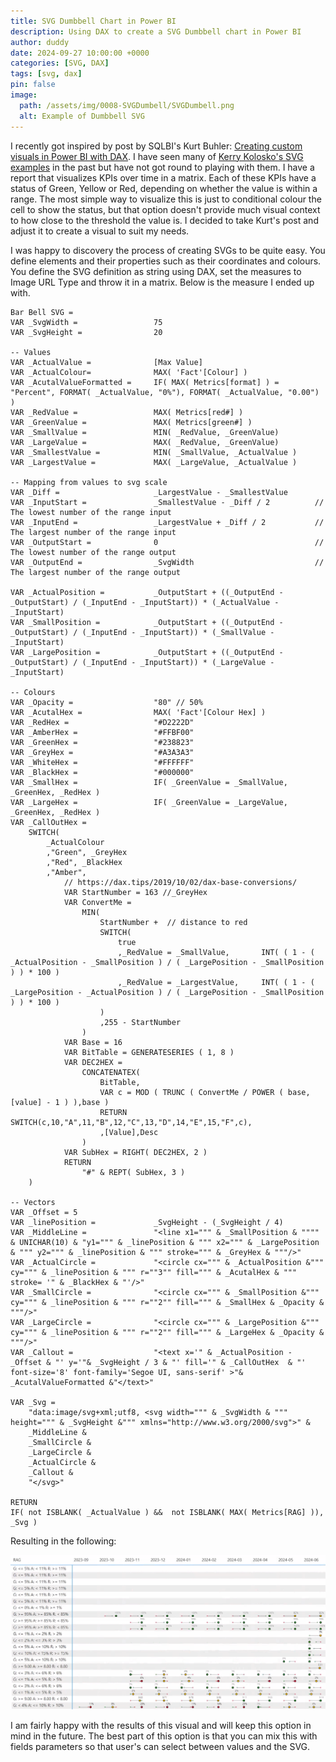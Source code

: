 ```yaml
---
title: SVG Dumbbell Chart in Power BI
description: Using DAX to create a SVG Dumbbell chart in Power BI 
author: duddy
date: 2024-09-27 10:00:00 +0000
categories: [SVG, DAX]
tags: [svg, dax]
pin: false
image:
  path: /assets/img/0008-SVGDumbell/SVGDumbell.png
  alt: Example of Dumbbell SVG
---
```


I recently got inspired by post by SQLBI's Kurt Buhler: [Creating custom visuals in Power BI with DAX](https://www.sqlbi.com/articles/creating-custom-visuals-in-power-bi-with-dax/). I have seen many of [Kerry Kolosko's SVG examples](https://kerrykolosko.com/category/dataviz/svg/) in the past but have not got round to playing with them. I have a report that visualizes KPIs over time in a matrix. Each of these KPIs have a status of Green, Yellow or Red, depending on whether the value is within a range. The most simple way to visualize this is just to conditional colour the cell to show the status, but that option doesn't provide much visual context to how close to the threshold the value is. I decided to take Kurt's post and adjust it to create a visual to suit my needs.

I was happy to discovery the process of creating SVGs to be quite easy. You define elements and their properties such as their coordinates and colours. You define the SVG definition as string using DAX, set the measures to Image URL Type and throw it in a matrix. Below is the measure I ended up with.

```dax
Bar Bell SVG =
VAR _SvgWidth =                 75
VAR _SvgHeight =                20

-- Values
VAR _ActualValue =              [Max Value]
VAR _ActualColour=              MAX( 'Fact'[Colour] )
VAR _AcutalValueFormatted =     IF( MAX( Metrics[format] ) = "Percent", FORMAT( _ActualValue, "0%"), FORMAT( _ActualValue, "0.00") )
VAR _RedValue =                 MAX( Metrics[red#] )
VAR _GreenValue =               MAX( Metrics[green#] )
VAR _SmallValue =               MIN( _RedValue, _GreenValue)
VAR _LargeValue =               MAX( _RedValue, _GreenValue) 
VAR _SmallestValue =            MIN( _SmallValue, _ActualValue )
VAR _LargestValue =             MAX( _LargeValue, _ActualValue )

-- Mapping from values to svg scale
VAR _Diff =                     _LargestValue - _SmallestValue
VAR _InputStart =               _SmallestValue - _Diff / 2          // The lowest number of the range input
VAR _InputEnd =                 _LargestValue + _Diff / 2           // The largest number of the range input
VAR _OutputStart =              0                                   // The lowest number of the range output
VAR _OutputEnd =                _SvgWidth                           // The largest number of the range output

VAR _ActualPosition =           _OutputStart + ((_OutputEnd - _OutputStart) / (_InputEnd - _InputStart)) * (_ActualValue - _InputStart)
VAR _SmallPosition =            _OutputStart + ((_OutputEnd - _OutputStart) / (_InputEnd - _InputStart)) * (_SmallValue - _InputStart)
VAR _LargePosition =            _OutputStart + ((_OutputEnd - _OutputStart) / (_InputEnd - _InputStart)) * (_LargeValue - _InputStart)
 
-- Colours
VAR _Opacity =                  "80" // 50%
VAR _AcutalHex =                MAX( 'Fact'[Colour Hex] )
VAR _RedHex =                   "#D2222D"
VAR _AmberHex =                 "#FFBF00"
VAR _GreenHex =                 "#238823"
VAR _GreyHex =                  "#A3A3A3"
VAR _WhiteHex =                 "#FFFFFF"
VAR _BlackHex =                 "#000000"
VAR _SmallHex =                 IF( _GreenValue = _SmallValue, _GreenHex, _RedHex )
VAR _LargeHex =                 IF( _GreenValue = _LargeValue, _GreenHex, _RedHex )
VAR _CallOutHex =              
    SWITCH(
        _ActualColour
        ,"Green", _GreyHex
        ,"Red", _BlackHex   
        ,"Amber",
            // https://dax.tips/2019/10/02/dax-base-conversions/
            VAR StartNumber = 163 //_GreyHex
            VAR ConvertMe =
                MIN(
                    StartNumber +  // distance to red
                    SWITCH(
                        true
                        ,_RedValue = _SmallValue,       INT( ( 1 - ( _ActualPosition - _SmallPosition ) / ( _LargePosition - _SmallPosition ) ) * 100 )
                        ,_RedValue = _LargestValue,     INT( ( 1 - ( _LargePosition - _ActualPosition ) / ( _LargePosition - _SmallPosition ) ) * 100 )
                    )
                    ,255 - StartNumber
                )
            VAR Base = 16
            VAR BitTable = GENERATESERIES ( 1, 8 )
            VAR DEC2HEX =
                CONCATENATEX(
                    BitTable,
                    VAR c = MOD ( TRUNC ( ConvertMe / POWER ( base, [value] - 1 ) ),base )
                    RETURN SWITCH(c,10,"A",11,"B",12,"C",13,"D",14,"E",15,"F",c),
                    ,[Value],Desc
                )
            VAR SubHex = RIGHT( DEC2HEX, 2 )
            RETURN
                "#" & REPT( SubHex, 3 )
    )

-- Vectors
VAR _Offset = 5
VAR _linePosition =             _SvgHeight - (_SvgHeight / 4)
VAR _MiddleLine =               "<line x1=""" & _SmallPosition & """" & UNICHAR(10) & "y1=""" & _linePosition & """ x2=""" & _LargePosition & """ y2=""" & _linePosition & """ stroke=""" & _GreyHex & """/>"
VAR _ActualCircle =             "<circle cx=""" & _ActualPosition &""" cy=""" & _linePosition & """ r=""3"" fill=""" & _AcutalHex & """ stroke= '" & _BlackHex & "'/>"
VAR _SmallCircle =              "<circle cx=""" & _SmallPosition &""" cy=""" & _linePosition & """ r=""2"" fill=""" & _SmallHex & _Opacity & """/>"
VAR _LargeCircle =              "<circle cx=""" & _LargePosition &""" cy=""" & _linePosition & """ r=""2"" fill=""" & _LargeHex & _Opacity & """/>"
VAR _Callout =                  "<text x='" & _ActualPosition - _Offset & "' y='"& _SvgHeight / 3 & "' fill='" & _CallOutHex  & "' font-size='8' font-family='Segoe UI, sans-serif' >"& _AcutalValueFormatted &"</text>"
 
VAR _Svg =
    "data:image/svg+xml;utf8, <svg width=""" & _SvgWidth & """ height=""" & _SvgHeight &""" xmlns="http://www.w3.org/2000/svg">" &
    _MiddleLine &
    _SmallCircle &
    _LargeCircle &
    _ActualCircle &
    _Callout &
    "</svg>"

RETURN
IF( not ISBLANK( _ActualValue ) &&  not ISBLANK( MAX( Metrics[RAG] )), _Svg )
```

Resulting in the following:

![SVG Dumbbell](/assets/img/0008-SVGDumbell/SVGDumbell.png)

I am fairly happy with the results of this visual and will keep this option in mind in the future. The best part of this option is that you can mix this with fields parameters so that user's can select between values and the SVG.